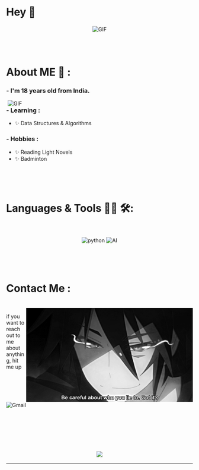 # Hey 👋

<div align="center">
<img hight="300" width="700" alt="GIF" align="center" src="https://github.com/srishtiijain/srishtijainn/blob/master/pictures/208593.gif">
</div>

</br>
</br>
</br>


# About ME 💬 :

### - I'm 18 years old from India.

<img hight="400" width="500" alt="GIF" align="right" src="https://github.com/srishtiijain/srishtiijain//blob/master/pictures/1936.gif">

### - Learning :
- ✨ Data Structures & Algorithms

### - Hobbies : 
- ✨ Reading Light Novels
- ✨ Badminton 

</br>
</br>
</br>



# Languages & Tools 👨‍💻 🛠:
</br>

<p align="center">

<!-- For more icons please follow  https://github.com/MikeCodesDotNET/ColoredBadges -->
<img src="https://github.com/srishtiijain/srishtiijain/blob/master/pictures/icons/python.png" alt="python" width="120" hight="50">
<img src="https://github.com/srishtiijain/srishtiijain/blob/master/pictures/icons/ai.png" alt="AI" width="90" hight="50">
</p>
</br>
</br>
</br>



# Contact Me :

<p>
 </br>


<img hight="320" width="450" align="right" alt="GIF" src="https://github.com/srishtiijain/srishtiijain/blob/master/pictures/93195.gif">


if you want to reach out to me about anything, hit me up

<a href="mailto:srishti.jain.7089@starnoldsvijaynagar.com">
 <img align="left" alt="Gmail" width="130" hight="100" src="https://github.com/srishtiijain/srishtiijain/blob/master/pictures/icons/gmail.png" />
</a>
</br>
</br>
</br>
</a>
<a href="https://www.reddit.com/user/srihahaha>
  <img align="left" alt=" Reddit" width="130" hight="100" src="https://github.com/srishtiijain/srishtiijain/blob/master/pictures/icons/reddit.png" />
</a>
 </p>
 

</br>
</br>
</br>
</br>
</br>
</br>
</br>



<p align="center" >  
  <a href="https://github.com/anuraghazra/github-readme-stats"> 
<img  src="https://github-readme-stats.vercel.app/api?username=srishtiijain&&show_icons=true&theme=radical"/>
  </a>
  </p>

*************

